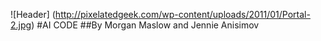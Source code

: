 ![Header]
(http://pixelatedgeek.com/wp-content/uploads/2011/01/Portal-2.jpg)
#AI CODE 
##By Morgan Maslow and Jennie Anisimov

